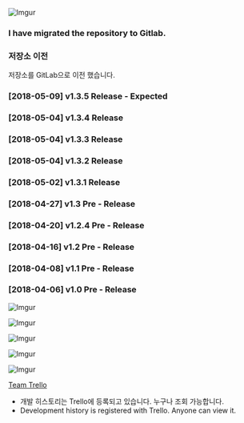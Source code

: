 ![Imgur](https://scotch.io/wp-content/uploads/2015/09/angular-electron-cover.png)

### I have migrated the repository to Gitlab.

### 저장소 이전
저장소를 GitLab으로 이전 했습니다. <br/>

### [2018-05-09] v1.3.5 Release - Expected
### [2018-05-04] v1.3.4 Release
### [2018-05-04] v1.3.3 Release
### [2018-05-04] v1.3.2 Release
### [2018-05-02] v1.3.1 Release
### [2018-04-27] v1.3 Pre - Release
### [2018-04-20] v1.2.4 Pre - Release
### [2018-04-16] v1.2 Pre - Release
### [2018-04-08] v1.1 Pre - Release
### [2018-04-06] v1.0 Pre - Release

![Imgur](https://i.imgur.com/pR9tVma.png)

![Imgur](https://i.imgur.com/a3BrxxN.png)

![Imgur](https://i.imgur.com/bexQ906.png)

![Imgur](https://i.imgur.com/TgUM5cw.png)

![Imgur](https://i.imgur.com/IuLmms0.png)

[Team Trello](https://trello.com/b/j4mKplhk/youtube-music-player)
* 개발 히스토리는 Trello에 등록되고 있습니다. 누구나 조회 가능합니다.
* Development history is registered with Trello. Anyone can view it.
